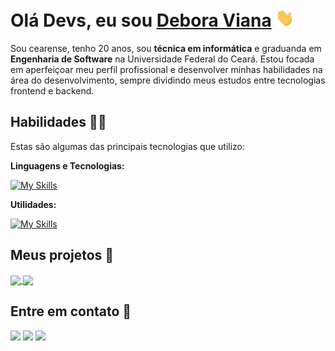 
<h1>Olá Devs, eu sou <a  href="https://www.linkedin.com/in/deboraviana3/">Debora Viana</a> <img  src="https://raw.githubusercontent.com/ABSphreak/ABSphreak/master/gifs/Hi.gif" width="30px"></h1>

Sou cearense, tenho 20 anos, sou **técnica em informática** e graduanda em **Engenharia de Software** na Universidade Federal do Ceará. Estou focada em aperfeiçoar meu perfil profissional e desenvolver minhas habilidades na área do desenvolvimento, sempre dividindo meus estudos entre tecnologias frontend e backend.

## Habilidades 👨‍💻

Estas são algumas das principais tecnologias que utilizo:

**Linguagens e Tecnologias:**

[![My Skills](https://skillicons.dev/icons?i=java,spring,postgresql,html,css,javascript,typescript,nodejs,react,&theme=dark&perline=15)](https://skillicons.dev)

**Utilidades:**

[![My Skills](https://skillicons.dev/icons?i=docker,electron,figma,vscode,gitlab,idea&theme=dark&perline=15)](https://skillicons.dev)

## Meus projetos :muscle:

<a href="https://github.com/deboravians/SGB">
  <img align="center" src="https://github-readme-stats.vercel.app/api/pin/?username=deboravians&repo=SGB&theme=dark" />
</a>   

<a href="(https://github.com/Werley-08/SISO">
  <img align="center" src="https://github-readme-stats.vercel.app/api/pin/?username=Werley-08&repo=SISO&theme=dark" />
</a>

## Entre em contato :handshake:

<a href="https://www.linkedin.com/in/deboraviana3/"><img src="https://skillicons.dev/icons?i=linkedin&theme=dark&perline=15"></a>
<a href="mailto:deboravianadev@gmail.com"><img src="https://skillicons.dev/icons?i=gmail&theme=dark&perline=15"></a>
<a href="https://www.instagram.com/deboravians/"><img src="https://skillicons.dev/icons?i=instagram&theme=dark&perline=15"></a>
